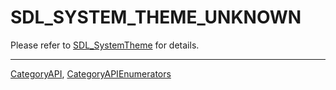 # SDL_SYSTEM_THEME_UNKNOWN

Please refer to [SDL_SystemTheme](SDL_SystemTheme) for details.

----
[CategoryAPI](CategoryAPI), [CategoryAPIEnumerators](CategoryAPIEnumerators)

